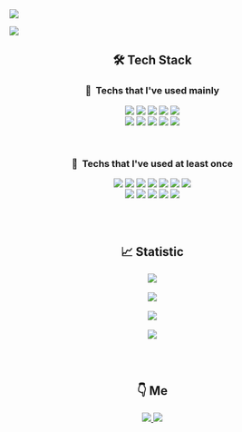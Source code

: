 <img src="https://capsule-render.vercel.app/api?type=waving&amp;color=timeGradient&amp;height=275&amp;text=Yu%20Jun%20Heo&amp;fontSize=70&amp;fontAlign=75" />

<a href="https://hits.seeyoufarm.com"><img src="https://hits.seeyoufarm.com/api/count/incr/badge.svg?url=https%3A%2F%2Fgithub.com%2Fordidxzero%2Fhit-counter&count_bg=%2379C83D&title_bg=%23555555&icon=&icon_color=%23E7E7E7&title=hits&edge_flat=false"/></a>

<h2 align="center">🛠 Tech Stack </h2>

<h3 align="center">🚀&nbsp; Techs that I've used mainly</h3>

<p align="center">
  <img src="https://img.shields.io/badge/HTML5-E34F26?style=flat-square&logo=HTML5&logoColor=white" style="pointer-events: none;  cursor: default;"/>
  <img src="https://img.shields.io/badge/CSS3-1572B6?style=flat-square&logo=css3&logoColor=white" style="pointer-events: none;  cursor: default;"/>
  <img src="https://img.shields.io/badge/Typescript-3178C6?style=flat-square&logo=Typescript&logoColor=white" style="pointer-events: none;  cursor: default;"/>
  <img src="https://img.shields.io/badge/Javascript-F7DF1E?style=flat-square&logo=javascript&logoColor=white" style="pointer-events: none;  cursor: default;"/>
  <img src="https://img.shields.io/badge/Redux-764ABC?style=flat-square&logo=Redux&logoColor=white" style="pointer-events: none;  cursor: default;"/>
  <br />
  <img src="https://img.shields.io/badge/Mysql-4479A1?style=flat-square&logo=MySql&logoColor=white" style="pointer-events: none;  cursor: default;"/>
  <img src="https://img.shields.io/badge/React-61DAFB?style=flat-square&logo=React&logoColor=white" style="pointer-events: none;  cursor: default;"/>
  <img src="https://img.shields.io/badge/NestJS-E0234E?style=flat-square&logo=NestJS&logoColor=white" style="pointer-events: none;  cursor: default;"/>
  <img src="https://img.shields.io/badge/NodeJS-339933?style=flat-square&logo=Node.js&logoColor=white" style="pointer-events: none;  cursor: default;"/>
  <img src="https://img.shields.io/badge/AWS-232F3E?style=flat-square&logo=amazon-aws&logoColor=white" style="pointer-events: none;  cursor: default;"/>
</p>

<br />
<h3 align="center">📌&nbsp; Techs that I've used at least once</h3>
<p align="center">
  <img src="https://img.shields.io/badge/Go-00ADD8?style=flat-square&logo=Go&logoColor=white" style="pointer-events: none;  cursor: default;"/>
  <img src="https://img.shields.io/badge/Python-3776AB?style=flat-square&logo=Python&logoColor=white" style="pointer-events: none;  cursor: default;"/>
  <img src="https://img.shields.io/badge/Django-092E20?style=flat-square&logo=Django&logoColor=white" style="pointer-events: none;  cursor: default;"/>
  <img src="https://img.shields.io/badge/Prisma-2D3748?style=flat-square&logo=Prisma&logoColor=white" style="pointer-events: none;  cursor: default;"/>
  <img src="https://img.shields.io/badge/PostgreSQL-4169E1?style=flat-square&logo=PostgreSQL&logoColor=white" style="pointer-events: none;  cursor: default;"/>
  <img src="https://img.shields.io/badge/NextJS-000000?style=flat-square&logo=Next.js&logoColor=white" style="pointer-events: none;  cursor: default;"/>
  <img src="https://img.shields.io/badge/MongoDB-47A248?style=flat-square&logo=MongoDB&logoColor=white"style="pointer-events: none;  cursor: default;"/>
  <br />
  <img src="https://img.shields.io/badge/C%20Language-A8B9CC?style=flat-square&logo=C&logoColor=white" style="pointer-events: none;  cursor: default;"/>
  <img src="https://img.shields.io/badge/Rust-000000?style=flat-square&logo=Rust&logoColor=white" style="pointer-events: none;  cursor: default;"/>
  <img src="https://img.shields.io/badge/Firebase-FFCA28?style=flat-square&logo=Firebase&logoColor=white" style="pointer-events: none;  cursor: default;"/>
  <img src="https://img.shields.io/badge/Webpack-8DD6F9?style=flat-square&logo=Webpack&logoColor=white" style="pointer-events: none;  cursor: default;"/>
  <img src="https://img.shields.io/badge/Docker-2496ED?style=flat-square&logo=Docker&logoColor=white" style="pointer-events: none;  cursor: default;"/>
</p>

<br />
<br />
<h2 align="center">📈 Statistic</h2>
<p align="center">
  <a href="https://solved.ac/profile/ordidxzero">
    <img src="https://mazassumnida.wtf/api/v2/generate_badge?boj=ordidxzero" />
  </a>
  <br />
  <br />
  <img src="https://github-readme-stats.vercel.app/api/top-langs/?username=ordidxzero&layout=compact" style="pointer-events: none;  cursor: default;"/>
  <br />
  <br />
  <img src="https://github-readme-stats.vercel.app/api?username=ordidxzero&count_private=true&show_icons=true&" style="pointer-events: none;  cursor: default;"/>
  <br />
  <br />
  <img src="https://github-readme-stats.vercel.app/api/wakatime?username=ordidxzero" style="pointer-events: none;  cursor: default;"/>
</p>

<br />
<br />
<h2 align="center">👇 Me</h2>
<p align="center">
  <a href="https://velog.io/@ordidxzero">
    <img src="https://img.shields.io/badge/Velog-20C997?style=flat-square&logo=Velog&logoColor=white"/>
  </a>
  <a href="mailto:contact@dlwlrma.net">
    <img src="https://img.shields.io/badge/Gmail-EA4335?style=flat-square&logo=Gmail&logoColor=white"/>
  </a>
</p>
